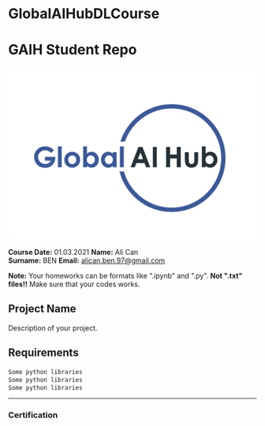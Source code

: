 # GlobalAIHubDLCourse
# GAIH Student Repo 

![](img/logo.png)

**Course Date:** 01.03.2021
**Name:** Ali Can  
**Surname:** BEN
**Email:** alican.ben.97@gmail.com  

**Note:** Your homeworks can be formats like ".ipynb" and ".py". **Not ".txt" files!!** Make sure that your codes works.  

## Project Name
Description of your project.

## Requirements
```
Some python libraries
Some python libraries
Some python libraries
```
---

### Certification

